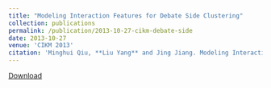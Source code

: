 ```yaml
---
title: "Modeling Interaction Features for Debate Side Clustering"
collection: publications
permalink: /publication/2013-10-27-cikm-debate-side
date: 2013-10-27
venue: 'CIKM 2013'
citation: 'Minghui Qiu, **Liu Yang** and Jing Jiang. Modeling Interaction Features for Debate Side Clustering. In Proceedings of the 22nd ACM International Conference on Information and Knowledge Management (CIKM 2013), San Francisco, CA, USA. October 2013. Short Paper, Acceptance rate=12.5% (106 out of 848).'
---
```


<a href='http://yangliuy.github.io/files/papers/13-CIKM-InteractionFeatures.pdf'>Download</a>
